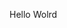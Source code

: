 Hello Wolrd

















































































































































































































































































































































































































































































































































































































































































































































































































































































































































































































































































































































































































































































































































































































































































































































































































































































































































































































































































































































































































































































































































































































































































































































































































































































































































































































































































































































































































































































































































































































































































































































































































